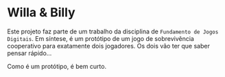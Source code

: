 # Willa & Billy
Este projeto faz parte de um trabalho da disciplina de `Fundamento de Jogos Digitais`.
Em síntese, é um protótipo de um jogo de sobrevivência cooperativo para exatamente dois jogadores. Os dois vão ter que saber pensar rápido...

Como é um protótipo, é bem curto.